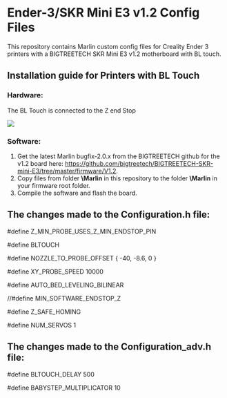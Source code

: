 # Ender-3/SKR Mini E3 v1.2 Config Files

This repository contains Marlin custom config files for Creality Ender 3 printers with a BIGTREETECH SKR Mini E3 v1.2 motherboard with BL touch. 

## Installation guide for Printers with BL Touch

### Hardware:
The BL Touch is connected to the Z end Stop

![](https://i.imgur.com/BRJQne9.jpg)


### Software:

1. Get the latest Marlin bugfix-2.0.x from the BIGTREETECH github for the v1.2 board here: https://github.com/bigtreetech/BIGTREETECH-SKR-mini-E3/tree/master/firmware/V1.2.
2. Copy files from folder **\Marlin** in this repository to the folder **\Marlin** in your firmware root folder.
3. Compile the software and flash the board.

## The changes made to the Configuration.h file:

#define Z_MIN_PROBE_USES_Z_MIN_ENDSTOP_PIN

#define BLTOUCH

#define NOZZLE_TO_PROBE_OFFSET { -40, -8.6, 0 } 

#define XY_PROBE_SPEED 10000

#define AUTO_BED_LEVELING_BILINEAR

 //#define MIN_SOFTWARE_ENDSTOP_Z

#define Z_SAFE_HOMING

#define NUM_SERVOS 1

## The changes made to the Configuration_adv.h file:

#define BLTOUCH_DELAY 500

#define BABYSTEP_MULTIPLICATOR  10
